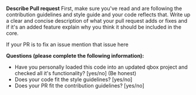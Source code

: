 **Describe Pull request**
First, make sure you've read and are following the contribution guidelines and style guide and your code reflects that.
Write up a clear and concise description of what your pull request adds or fixes and if it's an added feature explain why you think it should be included in the core.

If your PR is to fix an issue mention that issue here

**Questions (please complete the following information):**
- Have you personally loaded this code into an updated qbox project and checked all it's functionality? [yes/no] (Be honest)
- Does your code fit the style guidelines? [yes/no]
- Does your PR fit the contribution guidelines? [yes/no]
